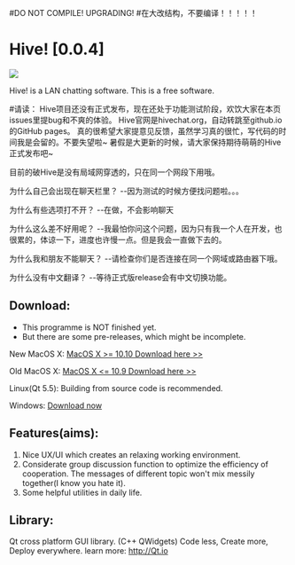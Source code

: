 #DO NOT COMPILE! UPGRADING!
#在大改结构，不要编译！！！！！
# Hive! [0.0.4]

![](http://7xpqkc.dl1.z0.glb.clouddn.com/HiveIcon_small.png)

Hive! is a LAN chatting software. This is a free software.

#请读：
Hive项目还没有正式发布，现在还处于功能测试阶段，欢饮大家在本页issues里提bug和不爽的体验。
Hive官网是hivechat.org，自动转跳至github.io的GitHub pages。
真的很希望大家提意见反馈，虽然学习真的很忙，写代码的时间我是会留的。不要失望啦~
暑假是大更新的时候，请大家保持期待萌萌的Hive正式发布吧~

目前的破Hive是没有局域网穿透的，只在同一个网段下用哦。

<p>为什么自己会出现在聊天栏里？
--因为测试的时候方便找问题啦。。。</p>
<p>为什么有些选项打不开？
--在做，不会影响聊天</p>
<p>为什么这么差不好用呢？
--我最怕你问这个问题，因为只有我一个人在开发，也很累的，体谅一下，进度也许慢一点。但是我会一直做下去的。</p>
<p>为什么我和朋友不能聊天？
--请检查你们是否连接在同一个网域或路由器下哦。</p>
<p>为什么没有中文翻译？
--等待正式版release会有中文切换功能。</p>

## Download:
* This programme is NOT finished yet.
* But there are some pre-releases, which might be incomplete.

New MacOS X:
[MacOS X >= 10.10 Download here >>](http://7xpoh1.dl1.z0.glb.clouddn.com/Hive_0.0.4_alpha_osx_new_Qt5.6.zip.dmg)

Old MacOS X:
[MacOS X <= 10.9 Download here >>](http://7xpoh1.dl1.z0.glb.clouddn.com/Hive_0.0.4_alpha_osx_old_Qt5.5.0.zip.dmg)

Linux(Qt 5.5):
	Building from source code is recommended.

Windows:
[Download now](http://7xpoh1.dl1.z0.glb.clouddn.com/Hive_0.0.4_Installer_alpha_win_Qt5.6.exe)

## Features(aims):
1. Nice UX/UI which creates an relaxing working environment.
2. Considerate group discussion function to optimize the efficiency of cooperation. The messages of different topic won't mix messily together(I know you hate it).
3. Some helpful utilities in daily life. 

## Library:
Qt cross platform GUI library. (C++ QWidgets)
Code less,
Create more,
Deploy everywhere.
learn more: http://Qt.io


